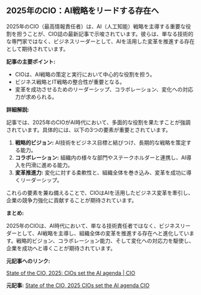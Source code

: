## 2025年のCIO：AI戦略をリードする存在へ

2025年のCIO（最高情報責任者）は、AI（人工知能）戦略を主導する重要な役割を担うことが、CIO誌の最新記事で示唆されています。彼らは、単なる技術的な専門家ではなく、ビジネスリーダーとして、AIを活用した変革を推進する存在として期待されています。

**記事の主要ポイント:**

* CIOは、AI戦略の策定と実行において中心的な役割を担う。
* ビジネス戦略とIT戦略の整合性が重要となる。
* 変革を成功させるためのリーダーシップ、コラボレーション、変化への対応力が求められる。

**詳細解説:**

記事では、2025年のCIOがAI時代において、多面的な役割を果たすことが強調されています。具体的には、以下の3つの要素が重要とされています。

1. **戦略的ビジョン:** AI技術をビジネス目標と結びつけ、長期的な戦略を策定する能力。
2. **コラボレーション:** 組織内の様々な部門やステークホルダーと連携し、AI導入を円滑に進める能力。
3. **変革推進力:** 変化に対する柔軟性と、組織全体を巻き込み、変革を成功に導くリーダーシップ。

これらの要素を兼ね備えることで、CIOはAIを活用したビジネス変革を牽引し、企業の競争力強化に貢献することが期待されています。

**まとめ:**

2025年のCIOは、AI時代において、単なる技術責任者ではなく、ビジネスリーダーとして、AI戦略を主導し、組織全体の変革を推進する存在へと進化しています。戦略的ビジョン、コラボレーション能力、そして変化への対応力を駆使し、企業を成功へと導くことが期待されています。

**元記事へのリンク:**

[State of the CIO, 2025: CIOs set the AI agenda | CIO](https://www.cio.com/article/2025/05/state-of-the-cio-2025-cios-set-the-ai-agenda.html)


**元記事:** [State of the CIO, 2025 CIOs set the AI agenda CIO](https://www.cio.com/article/3974090/state-of-the-cio-2025-cios-set-the-ai-agenda.html)